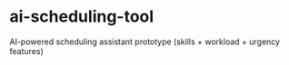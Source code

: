 # ai-scheduling-tool
AI-powered scheduling assistant prototype (skills + workload + urgency features)
